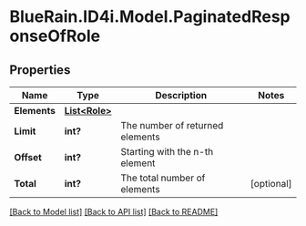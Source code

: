 # BlueRain.ID4i.Model.PaginatedResponseOfRole
## Properties

Name | Type | Description | Notes
------------ | ------------- | ------------- | -------------
**Elements** | [**List&lt;Role&gt;**](Role.md) |  | 
**Limit** | **int?** | The number of returned elements | 
**Offset** | **int?** | Starting with the n-th element | 
**Total** | **int?** | The total number of elements | [optional] 

[[Back to Model list]](../README.md#documentation-for-models) [[Back to API list]](../README.md#documentation-for-api-endpoints) [[Back to README]](../README.md)

